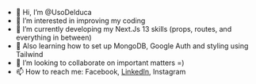 - 👋 Hi, I’m @UsoDelduca
- 👀 I’m interested in improving my coding
- 🌱 I’m currently developing my Next.Js 13 skills (props, routes, and everything in between)
- 🌱 Also learning how to set up MongoDB, Google Auth and styling using Tailwind
- 💞️ I’m looking to collaborate on important matters =)
- 📫 How to reach me: Facebook, [LinkedIn](url), Instagram

<!---
UsoDelduca/UsoDelduca is a ✨ special ✨ repository because its `README.md` (this file) appears on your GitHub profile.
You can click the Preview link to take a look at your changes.
--->
